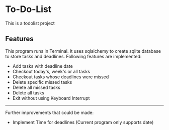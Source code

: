 # To-Do-List
This is a todolist project
## Features
This program runs in Terminal. It uses sqlalchemy to create sqlite database to store tasks and deadlines. 
Following features are implemented:
* Add tasks with deadline date
* Checkout today's, week's or all tasks
* Checkout tasks whose deadlines were missed
* Delete specific missed tasks
* Delete all missed tasks
* Delete all tasks
* Exit without using Keyboard Interrupt
---
Further improvements that could be made:
* Implement Time for deadlines (Current program only supports date)
